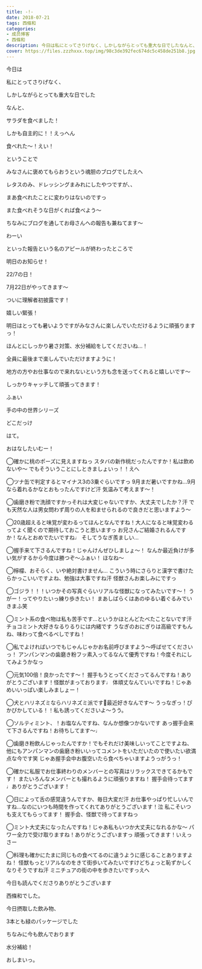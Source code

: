 ```yaml
---
title: -!-
date: 2018-07-21
tags: 西條和
categories: 
- 成员博客
- 西條和
description: 今日は私にとってさりげなく、しかしながらとっても重大な日でしたなんと、サラダを...
cover: https://files.zzzhxxx.top/img/98c3de392fec674dc5c458de251b8.jpg 
---
```
















今日は








私にとってさりげなく、






しかしながらとっても重大な日でした














なんと、













サラダを食べました！











しかも自主的に！！えっへん










食べれた〜！えい！











ということで












みなさんに褒めてもらおうという魂胆のブログでしたえへ













レタスのみ、ドレッシングまみれにしたやつですが、、









まあ食べれたことに変わりはないのですっ











また食べれそうな日がくれば食べよう〜












ちなみにブログを通してお母さんへの報告も兼ねてます〜










わーい













といった報告という名のアピールが終わったところで











明日のお知らせ！











22/7の日！









7月22日がやってきます〜













ついに理解者初披露です！










嬉しい緊張！











明日はとっても暑いようですがみなさんに楽しんでいただけるように頑張りますっ！











ほんとにしっかり暑さ対策、水分補給をしてくださいね…！










全員に最後まで楽しんでいただけますように！











地方の方やお仕事なので来れないという方も念を送ってくれると嬉しいです〜









しっかりキャッチして頑張ってきます！



















ふぁい








手の中の世界シリーズ














どこだっけ
















はて。








おはなしたいむー！





◯確かに桃のポーズに見えますねっ
スタバの新作桃だったんですか！私は飲めないや〜
でもそういうことにしときましょいっ！！えへ





◯ツナ缶で判定するとマイナス3の3乗ぐらいですっ
9月まだ暑いですかね…9月なら着れるかなとおもったんですけど汗
気温みて考えます〜！







◯歯磨き粉で洗顔ですかっそれは大変じゃないですか、大丈夫でしたか？汗
でも天然な人は男女問わず周りの人を和ませられるので良きだと思いますよう〜






◯20歳超えると味覚が変わるってほんとなんですね！大人になると味覚変わるってよく聞くので期待しておこうと思いますっ
お兄さんご結婚されるんですか！なんとおめでたいですね♩
そしてうなぎ羨ましい…





◯握手来て下さるんですね！じゃんけんぜひしましょ〜！
なんか最近負けが多い気がするから今度は勝つぞ〜ふぁい！
ほなね〜






◯檸檬、おそらく、いや絶対書けません…
こういう時にさらりと漢字で書けたらかっこいいですよね、勉強は大事ですね汗
怪獣さんお楽しみにですっ





◯ゴジラ！！！いつかその写真ぐらいリアルな怪獣になってみたいです〜！
うがー！ってやりたいっ練り歩きたい！
まあしばらくはあのゆるい着ぐるみでいきまふ笑






◯ミント系の食べ物は私も苦手です…というかほとんどたべたことないです汗
チョコミント大好きなるりるりには内緒です
うなぎのおにぎりは高級ですもんね、味わって食べるべしですね！







◯私でよければいつでもじゃんじゃかお名前呼びますよう〜呼ばせてくださいっ！
アンパンマンの歯磨き粉フッ素入ってるなんて優秀ですね！今度それにしてみようかなっ







◯元気100倍！良かったです〜！
握手もうとってくださってるんですね！ありがとうございます！怪獣がまっております♩
体頑丈なんていいですね！じゃあめいいっぱい楽しみましょー！





◯犬とハリネズミならハリネズミ派です🦔最近好きなんです〜
うっなぎっ！ぴかぴかしている！！私も誘ってくださいよ〜うう。





◯ソルティミント、！お塩なんですね、なんか想像つかないです
あっ握手会来て下さるんですね！お待ちしてます〜♩





◯歯磨き粉飲んじゃったんですか！でもそれだけ美味しいってことですよね、他にもアンパンマンの歯磨き粉いいってコメントをいただいたので使いたい欲満点な今です笑
じゃあ握手会中お腹空いたら食べちゃいますようっがうっ！





◯確かに私服でお仕事終わりのメンバーとの写真はリラックスできてるかもです！
またいろんなメンバーとも撮れるように頑張りますね！
握手会待ってます♩ありがとうございます！






◯日によって舌の感覚違うんですか、毎日大変だ汗
お仕事やっぱり忙しいんですね…なのにいつも時間を作ってくれてありがとうございます！泣
私こそいつも支えてもらってます！
握手会、怪獣で待ってますねっ








◯ミント大丈夫になったんですね！じゃあ私もいつか大丈夫になれるかな〜
パワー全力で受け取りますね！ありがとうございますっ
頑張ってきます！いえっさー





◯料理も確かにたまに同じもの食べてるのに違うように感じることありますよね！
怪獣もっとリアルなのをきて街歩いてみたいですけどちょっと恥ずかしくなりそうですね汗
ミニチュアの街の中を歩きたいですっえへ













今日も読んでくださりありがとうございます












西條和でした。











今日摂取した飲み物、











3本とも緑のパッケージでした










ちなみに今も飲んでおります





水分補給！











おしまいっ。


